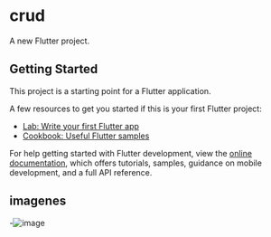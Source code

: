 # crud

A new Flutter project.

## Getting Started

This project is a starting point for a Flutter application.

A few resources to get you started if this is your first Flutter project:

- [Lab: Write your first Flutter app](https://docs.flutter.dev/get-started/codelab)
- [Cookbook: Useful Flutter samples](https://docs.flutter.dev/cookbook)

For help getting started with Flutter development, view the
[online documentation](https://docs.flutter.dev/), which offers tutorials,
samples, guidance on mobile development, and a full API reference.
## imagenes
-![image](https://github.com/BarriosRosalesJosue465/act3-Crud/assets/143548449/71bf78a3-d93a-49cb-91ec-31fa4371e519)
